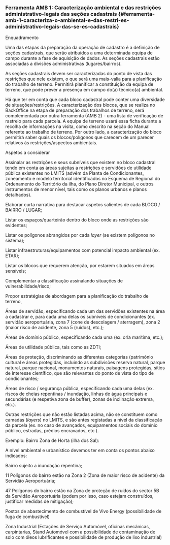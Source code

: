 ### Ferramenta AMB 1: Caracterização ambiental e das restrições administrativo-legais das seções cadastrais {#ferramenta-amb-1-caracteriza-o-ambiental-e-das-restri-es-administrativo-legais-das-se-es-cadastrais}

Enquadramento

Uma das etapas da preparação da operação de cadastro é a definição de seções cadastrais, que serão atribuídos a uma determinada equipa de campo durante a fase de aquisição de dados. As seções cadastrais estão associadas a divisões administrativas \(lugares/bairros\).

As seções cadastrais devem ser caracterizadas do ponto de vista das restrições que nele existem, o que será uma mais-valia para a planificação do trabalho de terreno. Permitirá planificar a constituição da equipa de terreno, que pode prever a presença em campo do\(a\) técnico\(a\) ambiental.

Há que ter em conta que cada bloco cadastral pode conter uma diversidade de situações/restrições. A caracterização dos blocos, que se realiza no BackOffice na etapa de preparação dos trabalhos de terreno, será complementada por outra ferramenta \(AMB 2\) - uma lista de verificação de rastreio para cada parcela. A equipa de terreno usará essa ficha durante a recolha de informações na visita, como descrito na seção do Manual referente ao trabalho de terreno. Por outro lado, a caracterização do bloco permitirá saber quais os blocos/polígonos que carecem de um parecer relativos às restrições/aspectos ambientais.

Aspetos a considerar

Assinalar as restrições e seus subníveis que existem no bloco cadastral tendo em conta as áreas sujeitas a restrições e servidões de utilidade pública existentes no LMITS \(advêm da Planta de Condicionantes, zoneamento e modelo territorial identificados no Esquema de Regional do Ordenamento do Território da ilha, do Plano Diretor Municipal, e outros instrumentos de menor nível, tais como os planos urbanos e planos detalhados\).

Elaborar curta narrativa para destacar aspetos salientes de cada BLOCO / BAIRRO / LUGAR;

Listar os espaços/quarteirão dentro do bloco onde as restrições são evidentes;

Listar os polígonos abrangidos por cada _layer_ \(se existem polígonos no sistema\);

Listar infraestruturas/equipamentos com potencial impacto ambiental \(ex. ETAR\);

Listar os blocos que requerem atenção, por estarem situados em áreas sensíveis;

Complementar a classificação assinalando situações de vulnerabilidade/risco;

Propor estratégias de abordagem para a planificação do trabalho de terreno,

Áreas de servidão, especificando cada um das servidões existentes na área a cadastrar e, para cada uma delas os subníveis de condicionantes \(ex. servidão aeroportuária, zona 7 \(cone de descolagem / aterragem\), zona 2 \(maior risco de acidente, zona 5 \(ruídos\), etc.\);

Áreas de domínio público, especificando cada uma \(ex. orla marítima, etc.\);

Áreas de utilidade pública, tais como as ZDTI;

Áreas de proteção, discriminando as diferentes categorias \(património cultural e áreas protegidas, incluindo as subdivisões reserva natural, parque natural, parque nacional, monumentos naturais, paisagens protegidas, sítios de interesse científico, que são relevantes do ponto de vista do tipo de condicionantes;

Áreas de risco / segurança pública, especificando cada uma delas \(ex. riscos de cheias repentinas / inundação, linhas de água principais e secundárias \(e respetiva zona de buffer\), zonas de inclinação extrema, etc.\).

Outras restrições que não estão listadas acima, não se constituem como camadas \(_layers_\) no LMITS, e são antes registadas a nível da classificação da parcela \(ex. no caso de avançados, equipamentos sociais do domínio público, estradas, prédios encravados, etc.\).

Exemplo: Bairro Zona de Horta \(ilha dos Sal\):

A nível ambiental e urbanístico devemos ter em conta os pontos abaixo indicados:

Bairro sujeito a inundação repentina;

11 Polígonos do bairro estão na Zona 2 \(Zona de maior risco de acidente\) da Servidão Aeroportuária;

47 Polígonos do bairro estão na Zona de proteção de ruídos do sector 5B da Servidão Aeroportuária \(podem por isso, caso estejam construídos, justificar medidas de mitigação\);

Postos de abastecimento de combustível de Vivo Energy \(possibilidade de fuga de combustível\)

Zona Industrial \(Estações de Serviço Automóvel, oficinas mecânicas, carpintarias, Stand Automóvel com a possibilidade de contaminação de solo com óleos lubrificantes e possibilidade de produção de lixo industrial\)

